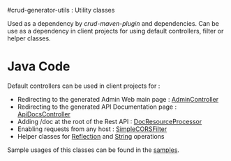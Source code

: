 #crud-generator-utils : Utility classes

Used as a dependency by *crud-maven-plugin* and dependencies.
Can be use as a dependency in client projects for using default controllers, filter or helper classes.

Java Code
=========
Default controllers can be used in client projects for :

* Redirecting to the generated Admin Web main page : [AdminController](src/main/java/com/octo/tools/crud/admin/AdminController.java)
* Redirecting to the generated API Documentation page : [ApiDocsController](src/main/java/com/octo/tools/crud/doc/ApiDocsController.java)
* Adding /doc at the root of the Rest API : [DocResourceProcessor](src/main/java/com/octo/tools/crud/doc/DocResourceProcessor.java)
* Enabling requests from any host : [SimpleCORSFilter](src/main/java/com/octo/tools/crud/filter/SimpleCORSFilter.java)
* Helper classes for [Reflection](src/main/java/com/octo/tools/crud/utils/ReflectionUtils.java) and [String](src/main/java/com/octo/tools/crud/utils/StringUtils.java) operations

Sample usages of this classes can be found in the [samples](sample-app).
